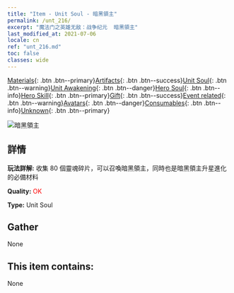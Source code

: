 ```yaml
---
title: "Item - Unit Soul - 暗黑領主"
permalink: /unt_216/
excerpt: "魔法门之英雄无敌：战争纪元  暗黑領主"
last_modified_at: 2021-07-06
locale: cn
ref: "unt_216.md"
toc: false
classes: wide
---
```

 [Materials](/ItemsCN/){: .btn .btn--primary}[Artifacts](/ItemsCN/Artifacts/){: .btn .btn--success}[Unit Soul](/ItemsCN/UnitSoul/){: .btn .btn--warning}[Unit Awakening](/ItemsCN/UnitAwakening/){: .btn .btn--danger}[Hero Soul](/ItemsCN/HeroSoul/){: .btn .btn--info}[Hero Skill](/ItemsCN/HeroSkill/){: .btn .btn--primary}[Gift](/ItemsCN/Gift/){: .btn .btn--success}[Event related](/ItemsCN/Events/){: .btn .btn--warning}[Avatars](/ItemsCN/Avatars/){: .btn .btn--danger}[Consumables](/ItemsCN/Consumables/){: .btn .btn--info}[Unknown](/ItemsCN/Unknown/){: .btn .btn--primary}

 ![暗黑領主](/images/u/ti_sishen.jpg)

## 詳情
 **玩法詳解:** 收集 80 個靈魂碎片，可以召喚暗黑領主，同時也是暗黑領主升星進化的必備材料

 **Quality:** <span style="color: #FF0000">OK</span>

 **Type:** Unit Soul

## Gather

  None

## This item contains:

  None

